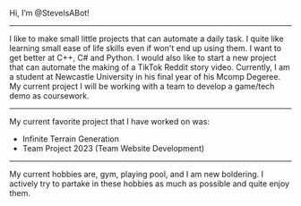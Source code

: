 Hi, I’m @SteveIsABot!<br>

---

<p> I like to make small little projects that can automate a daily task.
  I quite like learning small ease of life skills even if won't end up using them.
  I want to get better at C++, C# and Python.
  I would also like to start a new project that can automate the making of a TikTok Reddit story video.
  Currently, I am a student at Newcastle University in his final year of his Mcomp Degeree.
  My current project I will be working with a team to develop a game/tech demo as coursework.
<p/>

---

My current favorite project that I have worked on was:
- Infinite Terrain Generation
- Team Project 2023 (Team Website Development)

---
<p>My current hobbies are, gym, playing pool, and I am new boldering.
  I actively try to partake in these hobbies as much as possible and quite enjoy them.
</p>
<!---
SteveIsABot/SteveIsABot is a ✨ special ✨ repository because its `README.md` (this file) appears on your GitHub profile.
You can click the Preview link to take a look at your changes.
--->
